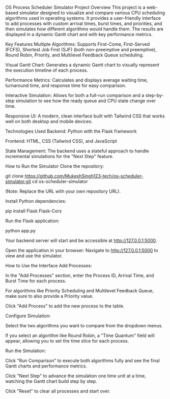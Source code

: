 OS Process Scheduler Simulator
Project Overview
This project is a web-based simulator designed to visualize and compare various CPU scheduling algorithms used in operating systems. It provides a user-friendly interface to add processes with custom arrival times, burst times, and priorities, and then simulates how different algorithms would handle them. The results are displayed in a dynamic Gantt chart and with key performance metrics.

Key Features
Multiple Algorithms: Supports First-Come, First-Served (FCFS), Shortest Job First (SJF) (both non-preemptive and preemptive), Round Robin, Priority, and Multilevel Feedback Queue scheduling.

Visual Gantt Chart: Generates a dynamic Gantt chart to visually represent the execution timeline of each process.

Performance Metrics: Calculates and displays average waiting time, turnaround time, and response time for easy comparison.

Interactive Simulation: Allows for both a full-run comparison and a step-by-step simulation to see how the ready queue and CPU state change over time.

Responsive UI: A modern, clean interface built with Tailwind CSS that works well on both desktop and mobile devices.

Technologies Used
Backend: Python with the Flask framework

Frontend: HTML, CSS (Tailwind CSS), and JavaScript

State Management: The backend uses a stateful approach to handle incremental simulations for the "Next Step" feature.

How to Run the Simulator
Clone the repository:

git clone https://github.com/MukeshSingh123-tech/os-scheduler-simulator.git
cd os-scheduler-simulator

(Note: Replace the URL with your own repository URL).

Install Python dependencies:

pip install Flask Flask-Cors

Run the Flask application:

python app.py

Your backend server will start and be accessible at http://127.0.0.1:5000.

Open the application in your browser:
Navigate to http://127.0.0.1:5000 to view and use the simulator.

How to Use the Interface
Add Processes:

In the "Add Processes" section, enter the Process ID, Arrival Time, and Burst Time for each process.

For algorithms like Priority Scheduling and Multilevel Feedback Queue, make sure to also provide a Priority value.

Click "Add Process" to add the new process to the table.

Configure Simulation:

Select the two algorithms you want to compare from the dropdown menus.

If you select an algorithm like Round Robin, a "Time Quantum" field will appear, allowing you to set the time slice for each process.

Run the Simulation:

Click "Run Comparison" to execute both algorithms fully and see the final Gantt charts and performance metrics.

Click "Next Step" to advance the simulation one time unit at a time, watching the Gantt chart build step by step.

Click "Reset" to clear all processes and start over.
